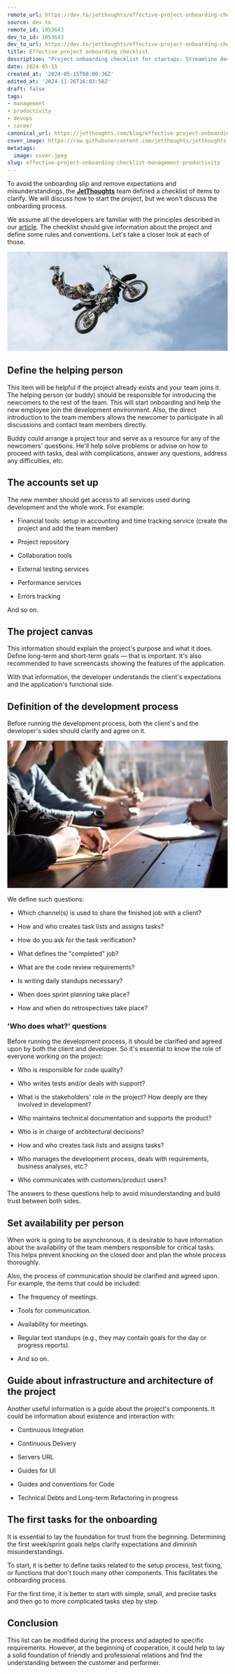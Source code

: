 ```yaml
---
remote_url: https://dev.to/jetthoughts/effective-project-onboarding-checklist-42k
source: dev_to
remote_id: 1853643
dev_to_id: 1853643
dev_to_url: https://dev.to/jetthoughts/effective-project-onboarding-checklist-42k
title: Effective project onboarding checklist
description: "Project onboarding checklist for startups: Streamline developer onboarding, reduce misunderstandings, boost team productivity. Start new projects efficiently ✓"
date: 2024-05-15
created_at: '2024-05-15T08:00:36Z'
edited_at: '2024-11-26T16:03:58Z'
draft: false
tags:
- management
- productivity
- devops
- career
canonical_url: https://jetthoughts.com/blog/effective-project-onboarding-checklist-management-productivity/
cover_image: https://raw.githubusercontent.com/jetthoughts/jetthoughts.github.io/master/content/blog/effective-project-onboarding-checklist-management-productivity/cover.jpeg
metatags:
  image: cover.jpeg
slug: effective-project-onboarding-checklist-management-productivity
---
```

To avoid the onboarding slip and remove expectations and misunderstandings, the **[JetThoughts](https://www.jetthoughts.com)** team defined a checklist of items to clarify. We will discuss how to start the project, but we won't discuss the onboarding process.

We assume all the developers are familiar with the principles described in our [article](https://jtway.co/a-typical-day-at-jetthoughts-460b84eeb9c6). The checklist should give information about the project and define some rules and conventions. Let's take a closer look at each of those.

![Photo by [Web Donut](https://unsplash.com/photos/eSzWOpp1rgw?utm_source=unsplash&utm_medium=referral&utm_content=creditCopyText) on [Unsplash](https://unsplash.com/collections/203782/in-transit?utm_source=unsplash&utm_medium=referral&utm_content=creditCopyText)](file_0.jpeg)

## Define the helping person

This item will be helpful if the project already exists and your team joins it. The helping person (or buddy) should be responsible for introducing the newcomers to the rest of the team. This will start onboarding and help the new employee join the development environment. Also, the direct introduction to the team members allows the newcomer to participate in all discussions and contact team members directly.

Buddy could arrange a project tour and serve as a resource for any of the newcomers' questions. He'll help solve problems or advise on how to proceed with tasks, deal with complications, answer any questions, address any difficulties, etc.

## The accounts set up

The new member should get access to all services used during development and the whole work. For example:

* Financial tools: setup in accounting and time tracking service
(create the project and add the team member)

* Project repository

* Collaboration tools

* External testing services

* Performance services

* Errors tracking

And so on.

## The project canvas

This information should explain the project's purpose and what it does. Define long-term and short-term goals — that is important. It's also recommended to have screencasts showing the features of the application.

With that information, the developer understands the client's expectations and the application's functional side.

## Definition of the development process

Before running the development process, both the client's and the developer's sides should clarify and agree on it.

![Photo by [Dylan Gillis](https://unsplash.com/@dylandgillis?utm_source=medium&utm_medium=referral) on [Unsplash](https://unsplash.com?utm_source=medium&utm_medium=referral)](file_1.jpeg)

We define such questions:

* Which channel(s) is used to share the finished job with a client?

* How and who creates task lists and assigns tasks?

* How do you ask for the task verification?

* What defines the "completed" job?

* What are the code review requirements?

* Is writing daily standups necessary?

* When does sprint planning take place?

* How and when do retrospectives take place?

### 'Who does what?' questions

Before running the development process, it should be clarified and agreed upon by both the client and developer. So it's essential to know the role of everyone working on the project:

* Who is responsible for code quality?

* Who writes tests and/or deals with support?

* What is the stakeholders' role in the project? How deeply are they involved in development?

* Who maintains technical documentation and supports the product?

* Who is in charge of architectural decisions?

* How and who creates task lists and assigns tasks?

* Who manages the development process, deals with requirements, business analyses, etc.?

* Who communicates with customers/product users?

The answers to these questions help to avoid misunderstanding and build trust between both sides.

## Set availability per person

When work is going to be asynchronous, it is desirable to have information about the availability of the team members responsible for critical tasks. This helps prevent knocking on the closed door and plan the whole process thoroughly.

Also, the process of communication should be clarified and agreed upon. For example, the items that could be included:

* The frequency of meetings.

* Tools for communication.

* Availability for meetings.

* Regular text standups (e.g., they may contain goals for the day or progress reports).

* And so on.

## Guide about infrastructure and architecture of the project

Another useful information is a guide about the project's components. It could be information about existence and interaction with:

* Continuous Integration

* Continuous Delivery

* Servers URL

* Guides for UI

* Guides and conventions for Code

* Technical Debts and Long-term Refactoring in progress

## The first tasks for the onboarding

It is essential to lay the foundation for trust from the beginning. Determining the first week/sprint goals helps clarify expectations and diminish misunderstandings.

To start, it is better to define tasks related to the setup process, test fixing, or functions that don't touch many other components. This facilitates the onboarding process.

For the first time, it is better to start with simple, small, and precise tasks and then go to more complicated tasks step by step.

## Conclusion

This list can be modified during the process and adapted to specific requirements. However, at the beginning of cooperation, it could help to lay a solid foundation of friendly and professional relations and find the understanding between the customer and performer.
